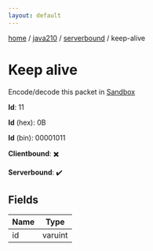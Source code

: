 ```yaml
---
layout: default
---
```


[home](/)  /  [java210](/protocol/java210)  /  [serverbound](/protocol/java210/serverbound)  /  keep-alive

# Keep alive

Encode/decode this packet in [Sandbox](../../../sandbox/java210#serverbound.keep_alive)

**Id**: 11

**Id** (hex): 0B

**Id** (bin): 00001011

**Clientbound**: ✖️

**Serverbound**: ✔️

## Fields

Name | Type
---|---
id | varuint
